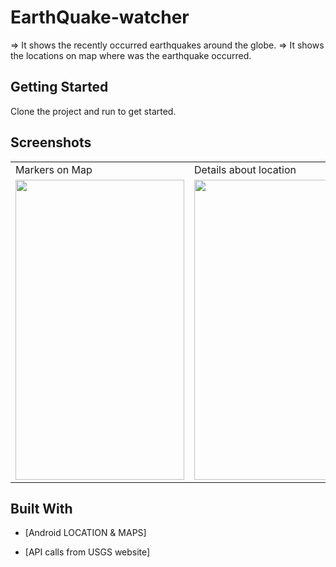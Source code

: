  # EarthQuake-watcher
   => It shows the  recently occurred earthquakes   around  the globe. 
   => It shows the locations on map where was the earthquake occurred.
 

## Getting Started

Clone the project and run to get started.

## Screenshots

<table>
  <tr>
     <td>Markers on Map</td>
     <td>Details about location</td>
     <td>Add Journal Activity</td>
    
  </tr>
  <tr>
    <td><img src="https://user-images.githubusercontent.com/71267021/109413822-6e45df80-79d5-11eb-878b-54de72fb3aec.jpg" width=270 height=480></td>
    <td><img src="https://user-images.githubusercontent.com/71267021/109413825-71d96680-79d5-11eb-939e-55fc62a6e42d.jpg" width=270 height=480></td>
    <td><img src="https://user-images.githubusercontent.com/71267021/109413826-74d45700-79d5-11eb-8e64-30e2c30d2e96.jpg" width=270 height=480></td>
   
  </tr>
 </table>










## Built With
* [Android LOCATION & MAPS] 

* [API calls from USGS website]





